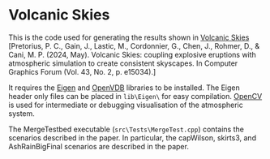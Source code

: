 # Volcanic Skies
This is the code used for generating the results shown in [Volcanic Skies](https://onlinelibrary.wiley.com/doi/abs/10.1111/cgf.15034) \[Pretorius, P. C., Gain, J., Lastic, M., Cordonnier, G., Chen, J., Rohmer, D., & Cani, M. P. (2024, May). Volcanic Skies: coupling explosive eruptions with atmospheric simulation to create consistent skyscapes. In Computer Graphics Forum (Vol. 43, No. 2, p. e15034).\]

It requires the [Eigen](https://eigen.tuxfamily.org/index.php?title=Main_Page) and [OpenVDB](https://www.openvdb.org/) libraries to be installed. The Eigen header only files can be placed in `lib\Eigen\` for easy compilation. [OpenCV](https://opencv.org/) is used for intermediate or debugging visualisation of the atmospheric system.

The MergeTestbed executable (`src\Tests\MergeTest.cpp`) contains the scenarios described in the paper. In particular, the capWilson, skirts3, and AshRainBigFinal scenarios are described in the paper.
